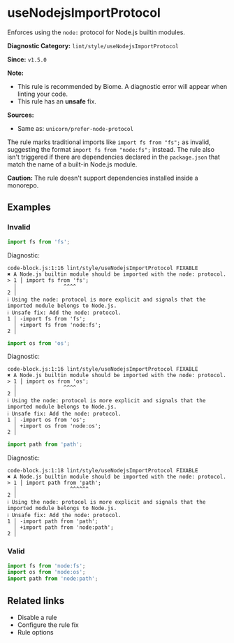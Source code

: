 # useNodejsImportProtocol

Enforces using the `node:` protocol for Node.js builtin modules.

**Diagnostic Category:** `lint/style/useNodejsImportProtocol`

**Since:** `v1.5.0`

**Note:**
- This rule is recommended by Biome. A diagnostic error will appear when linting your code.
- This rule has an **unsafe** fix.

**Sources:**
- Same as: `unicorn/prefer-node-protocol`

The rule marks traditional imports like `import fs from "fs";` as invalid, suggesting the format `import fs from "node:fs";` instead. The rule also isn't triggered if there are dependencies declared in the `package.json` that match the name of a built-in Node.js module.

**Caution:** The rule doesn't support dependencies installed inside a monorepo.

## Examples

### Invalid

```js
import fs from 'fs';
```

Diagnostic:
```
code-block.js:1:16 lint/style/useNodejsImportProtocol FIXABLE
✖ A Node.js builtin module should be imported with the node: protocol.
> 1 │ import fs from 'fs';
  │               ^^^^
2 │
ℹ Using the node: protocol is more explicit and signals that the imported module belongs to Node.js.
ℹ Unsafe fix: Add the node: protocol.
1 │ -import fs from 'fs';
  │ +import fs from 'node:fs';
2 │
```

```js
import os from 'os';
```

Diagnostic:
```
code-block.js:1:16 lint/style/useNodejsImportProtocol FIXABLE
✖ A Node.js builtin module should be imported with the node: protocol.
> 1 │ import os from 'os';
  │               ^^^^
2 │
ℹ Using the node: protocol is more explicit and signals that the imported module belongs to Node.js.
ℹ Unsafe fix: Add the node: protocol.
1 │ -import os from 'os';
  │ +import os from 'node:os';
2 │
```

```js
import path from 'path';
```

Diagnostic:
```
code-block.js:1:18 lint/style/useNodejsImportProtocol FIXABLE
✖ A Node.js builtin module should be imported with the node: protocol.
> 1 │ import path from 'path';
  │                 ^^^^^^
2 │
ℹ Using the node: protocol is more explicit and signals that the imported module belongs to Node.js.
ℹ Unsafe fix: Add the node: protocol.
1 │ -import path from 'path';
  │ +import path from 'node:path';
2 │
```

### Valid

```js
import fs from 'node:fs';
import os from 'node:os';
import path from 'node:path';
```

## Related links

- Disable a rule
- Configure the rule fix
- Rule options